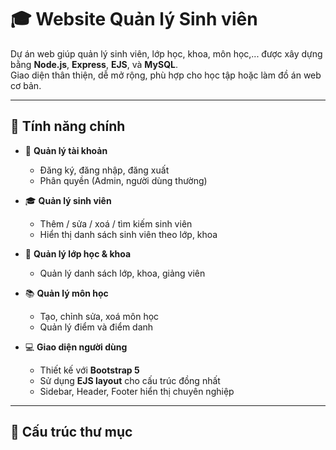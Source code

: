 # 🎓 Website Quản lý Sinh viên

Dự án web giúp quản lý sinh viên, lớp học, khoa, môn học,... được xây dựng bằng **Node.js**, **Express**, **EJS**, và **MySQL**.  
Giao diện thân thiện, dễ mở rộng, phù hợp cho học tập hoặc làm đồ án web cơ bản.

---

## 🚀 Tính năng chính

- 👤 **Quản lý tài khoản**
  - Đăng ký, đăng nhập, đăng xuất
  - Phân quyền (Admin, người dùng thường)

- 🎓 **Quản lý sinh viên**
  - Thêm / sửa / xoá / tìm kiếm sinh viên
  - Hiển thị danh sách sinh viên theo lớp, khoa

- 🏫 **Quản lý lớp học & khoa**
  - Quản lý danh sách lớp, khoa, giảng viên

- 📚 **Quản lý môn học**
  - Tạo, chỉnh sửa, xoá môn học
  - Quản lý điểm và điểm danh

- 💻 **Giao diện người dùng**
  - Thiết kế với **Bootstrap 5**
  - Sử dụng **EJS layout** cho cấu trúc đồng nhất
  - Sidebar, Header, Footer hiển thị chuyên nghiệp

---

## 🧱 Cấu trúc thư mục

